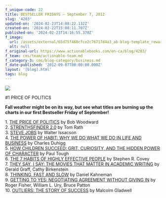 ```yaml
---
f_unique-code: 22
title: BESTSELLER FRIDAYS – September 7, 2012
slug: '4203'
updated-on: '2024-02-23T14:08:22.132Z'
created-on: '2024-02-22T15:08:11.707Z'
published-on: '2024-02-23T14:16:55.370Z'
f_image:
  url: /assets/external/65d75f468cfce2c76717d4a3_ab-blog-template_reward.jpeg
  alt: null
f_original-url: https://www.actionablebooks.com/en-ca/blog/4203/
f_team: cms/team/actionable-team.md
f_category-3: cms/blog-category/business.md
f_date-published: '2012-09-07T00:00:00.000Z'
layout: '[blog].html'
tags: blog
---
```


![](/assets/external/65d35b7721cff6d97310a05c_187693395.jpeg)

#1 PRICE OF POLITICS

**Fall weather might be on its way, but see what titles are burning up the charts in our first Bestseller Friday of September!**

1\. [THE PRICE OF POLITICS](http://www.amazon.com/gp/product/1451651104/ref=as_li_qf_sp_asin_il_tl?ie=UTF8&camp=1789&creative=9325&creativeASIN=1451651104&linkCode=as2&tag=gooseducmedi-20) by Bob Woodward  
2\. [STRENTHSFINDER 2.0](http://www.amazon.com/gp/product/159562015X/ref=as_li_qf_sp_asin_il_tl?ie=UTF8&tag=gooseducmedi-20&linkCode=as2&camp=1789&creative=9325&creativeASIN=159562015X) by Tom Rath  
3\. [STEVE JOBS](http://www.amazon.com/gp/product/1451648537/ref=as_li_qf_sp_asin_il_tl?ie=UTF8&tag=gooseducmedi-20&linkCode=as2&camp=1789&creative=9325&creativeASIN=1451648537) by Walter Issacson  
4\. [THE POWER OF HABIT: WHY WE DO WHAT WE DO IN LIFE AND BUSINESS](http://www.amazon.com/gp/product/1400069289/ref=as_li_qf_sp_asin_il_tl?ie=UTF8&tag=gooseducmedi-20&linkCode=as2&camp=1789&creative=9325&creativeASIN=1400069289) by Charles Duhigg  
5\. [HOW CHILDREN SUCCEED: GRIT, CURIOSITY, AND THE HIDDEN POWER OF CHARACTER](http://www.amazon.com/gp/product/0547564651/ref=as_li_qf_sp_asin_il_tl?ie=UTF8&camp=1789&creative=9325&creativeASIN=0547564651&linkCode=as2&tag=gooseducmedi-20) by Paul Tough  
6\. [THE 7 HABITS OF HIGHLY EFFECTIVE PEOPLE](http://www.amazon.com/gp/product/0743269519/ref=as_li_qf_sp_asin_il_tl?ie=UTF8&camp=1789&creative=9325&creativeASIN=0743269519&linkCode=as2&tag=gooseducmedi-20) by Stephen R. Covey  
7\. [THEY SAY, I SAY: THE MOVIES THAT MATTER IN ACADEMIC WRITING](http://www.amazon.com/gp/product/039393361X/ref=as_li_qf_sp_asin_il_tl?ie=UTF8&camp=1789&creative=9325&creativeASIN=039393361X&linkCode=as2&tag=gooseducmedi-20) by Gerald Graff, Cathy Birkenstein  
8\. [THINKING, FAST AND SLOW](http://www.amazon.com/gp/product/0374275637/ref=as_li_qf_sp_asin_il_tl?ie=UTF8&tag=gooseducmedi-20&linkCode=as2&camp=1789&creative=9325&creativeASIN=0374275637) by Daniel Kahneman  
9\. [GETTING TO YES: NEGOTIATING AGREEMENT WITHOUT GIVING IN](http://www.amazon.com/gp/product/0143118757/ref=as_li_qf_sp_asin_il_tl?ie=UTF8&camp=1789&creative=9325&creativeASIN=0143118757&linkCode=as2&tag=gooseducmedi-20) by Roger Fisher, William L. Ury, Bruce Patton  
10\. [OUTLIERS: THE STORY OF SUCCESS](http://www.amazon.com/gp/product/0316017930/ref=as_li_qf_sp_asin_il_tl?ie=UTF8&camp=1789&creative=9325&creativeASIN=0316017930&linkCode=as2&tag=gooseducmedi-20) by Malcolm Gladwell
